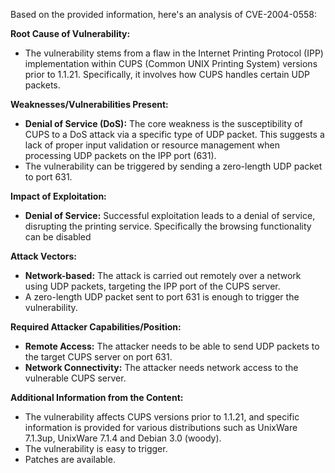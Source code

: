 Based on the provided information, here's an analysis of CVE-2004-0558:

**Root Cause of Vulnerability:**
- The vulnerability stems from a flaw in the Internet Printing Protocol (IPP) implementation within CUPS (Common UNIX Printing System) versions prior to 1.1.21. Specifically, it involves how CUPS handles certain UDP packets.

**Weaknesses/Vulnerabilities Present:**
- **Denial of Service (DoS):** The core weakness is the susceptibility of CUPS to a DoS attack via a specific type of UDP packet. This suggests a lack of proper input validation or resource management when processing UDP packets on the IPP port (631).
- The vulnerability can be triggered by sending a zero-length UDP packet to port 631.

**Impact of Exploitation:**
- **Denial of Service:** Successful exploitation leads to a denial of service, disrupting the printing service. Specifically the browsing functionality can be disabled

**Attack Vectors:**
- **Network-based:** The attack is carried out remotely over a network using UDP packets, targeting the IPP port of the CUPS server.
- A zero-length UDP packet sent to port 631 is enough to trigger the vulnerability.

**Required Attacker Capabilities/Position:**
- **Remote Access:** The attacker needs to be able to send UDP packets to the target CUPS server on port 631.
- **Network Connectivity:** The attacker needs network access to the vulnerable CUPS server.

**Additional Information from the Content:**
- The vulnerability affects CUPS versions prior to 1.1.21, and specific information is provided for various distributions such as UnixWare 7.1.3up, UnixWare 7.1.4 and Debian 3.0 (woody).
- The vulnerability is easy to trigger.
- Patches are available.